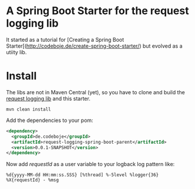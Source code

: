 # A Spring Boot Starter for the request logging lib

It started as a tutorial for [Creating a Spring Boot Starter[(http://codeboje.de/create-spring-boot-starter/) but evolved as a utiity lib.


# Install
The libs are not in Maven Central (yet), so you have to clone and build the [request logging lib](https://github.com/azarai/request-logging)
and this starter.

```
mvn clean install
```

Add the dependencies to your pom:

```xml
<dependency>
  <groupId>de.codeboje</groupId>
  <artifactId>request-logging-spring-boot-parent</artifactId>
  <version>0.0.1-SNAPSHOT</version>
</dependency>
```

Now add _requestId_ as a user variable to your logback log pattern like:

```
%d{yyyy-MM-dd HH:mm:ss.SSS} [%thread] %-5level %logger{36} %X{requestId} - %msg
```
